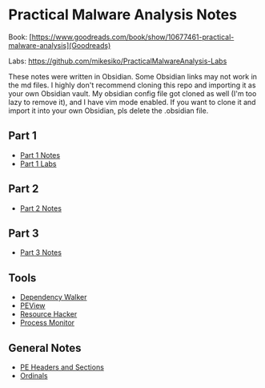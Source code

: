 # Practical Malware Analysis Notes
Book: [https://www.goodreads.com/book/show/10677461-practical-malware-analysis](Goodreads)

Labs: https://github.com/mikesiko/PracticalMalwareAnalysis-Labs

These notes were written in Obsidian. Some Obsidian links may not work in the md files. 
I highly don't recommend cloning this repo and importing it as your own Obsidian vault. My obsidian config file got cloned as well (I'm too lazy to remove it), and I have vim mode enabled.
If you want to clone it and import it into your own Obsidian, pls delete the .obsidian file.

## Part 1
- [Part 1 Notes](https://github.com/Wowiee3/PMA-notes/blob/main/Practical%20Malware%20Analysis%20Notes%20-%20Part%201.md)
- [Part 1 Labs](https://github.com/Wowiee3/PMA-notes/blob/main/(LAB)%20Part%201.md)

## Part 2
- [Part 2 Notes](https://github.com/Wowiee3/PMA-notes/blob/main/Practical%20Malware%20Analysis%20Notes%20-%20Part%202.md)

## Part 3
- [Part 3 Notes](https://github.com/Wowiee3/PMA-notes/blob/main/Practical%20Malware%20Analysis%20Notes%20-%20Part%203.md)

## Tools
- [Dependency Walker](https://github.com/Wowiee3/PMA-notes/blob/main/Misc%20notes/(TOOL)%20Dependency%20Walker.md)
- [PEView](https://github.com/Wowiee3/PMA-notes/blob/main/Misc%20notes/(TOOL)%20PEview.md)
- [Resource Hacker](https://github.com/Wowiee3/PMA-notes/blob/main/Misc%20notes/(TOOL)%20Resource%20Hacker.md)
- [Process Monitor](https://github.com/Wowiee3/PMA-notes/blob/main/Misc%20notes/(TOOL)%20Process%20Monitor.md)

## General Notes
- [PE Headers and Sections](https://github.com/Wowiee3/PMA-notes/blob/main/Misc%20notes/PE%20File%20Headers%20and%20Sections.md)
- [Ordinals](https://github.com/Wowiee3/PMA-notes/blob/main/Misc%20notes/Ordinals.md)
